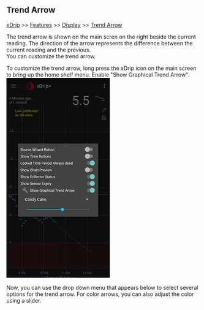 ## Trend Arrow
[xDrip](../../README.md) >> [Features](../Features_page) >> [Display](./Display) >> [Trend Arrow](./TrendArrow)  
  
The trend arrow is shown on the main scren on the right beside the current reading.  The direction of the arrow represents the difference between the current reading and the previous.  
You can customize the trend arrow.  
  
To customize the trend arrow, long press the xDrip icon on the main screen to bring up the home shelf menu.  Enable "Show Graphical Trend Arrow".  
![](./images/TrendArrow.png)  
  
Now, you can use the drop down menu that appears below to select several options for the trend arrow.  For color arrows, you can also adjust the color using a slider.    
